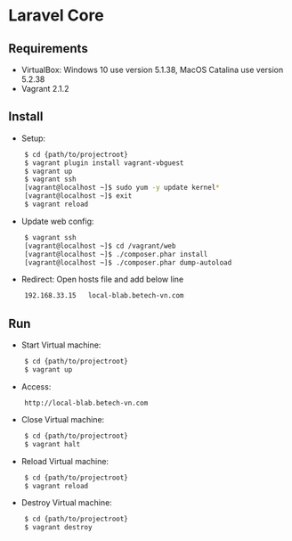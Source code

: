 # Laravel Core

## Requirements
- VirtualBox: Windows 10 use version 5.1.38, MacOS Catalina use version 5.2.38
- Vagrant 2.1.2

## Install
- Setup:

``` bash
    $ cd {path/to/projectroot}
    $ vagrant plugin install vagrant-vbguest
    $ vagrant up
    $ vagrant ssh
    [vagrant@localhost ~]$ sudo yum -y update kernel*
    [vagrant@localhost ~]$ exit
    $ vagrant reload
```
- Update web config:

``` bash
    $ vagrant ssh
    [vagrant@localhost ~]$ cd /vagrant/web
    [vagrant@localhost ~]$ ./composer.phar install
    [vagrant@localhost ~]$ ./composer.phar dump-autoload
```

- Redirect: Open hosts file and add below line

``` bash
    192.168.33.15   local-blab.betech-vn.com
```

## Run
- Start Virtual machine:

``` bash
    $ cd {path/to/projectroot}
    $ vagrant up
```
- Access:

```
    http://local-blab.betech-vn.com
```
- Close Virtual machine:

``` bash
    $ cd {path/to/projectroot}
    $ vagrant halt
```
- Reload Virtual machine:

``` bash
    $ cd {path/to/projectroot}
    $ vagrant reload
```
- Destroy Virtual machine:

``` bash
    $ cd {path/to/projectroot}
    $ vagrant destroy
```

